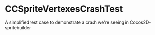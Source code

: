 # CCSpriteVertexesCrashTest
A simplified test case to demonstrate a crash we're seeing in Cocos2D-spritebuilder
